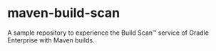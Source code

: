 # maven-build-scan
A sample repository to experience the Build Scan™ service of Gradle Enterprise with Maven builds.
